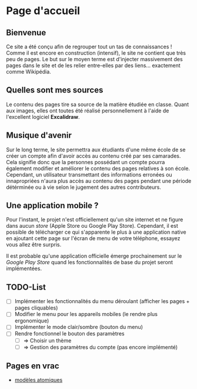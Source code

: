 # Page d'accueil
## Bienvenue
Ce site a été conçu afin de regrouper tout un tas de connaissances ! Comme il est encore en construction (intensif), le site ne contient que très peu de pages. Le but sur le moyen terme est d'injecter massivement des pages dans le site et de les relier entre-elles par des liens... exactement comme Wikipédia.

## Quelles sont mes sources
Le contenu des pages tire sa source de la matière étudiée en classe. Quant aux images, elles ont toutes été réalisé personnellement à l'aide de l'excellent logiciel **Excalidraw**.

## Musique d'avenir
Sur le long terme, le site permettra aux étudiants d'une même école de se créer un compte afin d'avoir accès au contenu créé par ses camarades. Cela signifie donc que la personnes possédant un compte pourra également modifier et améliorer le contenu des pages relatives à son école. Cependant, un utilisateur transmettant des informations erronées ou innapropriées n'aura plus accès au contenu des pages pendant une période détérminée ou à vie selon le jugement des autres contributeurs.

## Une application mobile ?
Pour l'instant, le projet n'est officiellement qu'un site internet et ne figure dans aucun *store* (Apple Store ou Google Play Store). Cependant, il est possible de télécharger ce qui s'apparente le plus à une application native en ajoutant cette page sur l'écran de menu de votre téléphone, essayez vous allez être surpris.

Il est probable qu'une application officielle émerge prochainement sur le *Google Play Store* quand les fonctionnalités de base du projet seront implémentées.

## TODO-List
- [ ] Implémenter les fonctionnalités du menu déroulant (afficher les pages + pages cliquables)
- [ ] Modifier le menu pour les appareils mobiles (le rendre plus ergonomique)
- [ ] Implémenter le mode clair/sombre (bouton du menu)
- [ ] Rendre fonctionnel le bouton des paramètres
	- [ ] => Choisir un thème
	- [ ] => Gestion des paramètres du compte (pas encore implémenté)

## Pages en vrac
- [modèles atomiques](chimie/modèles%20atomiques.md)